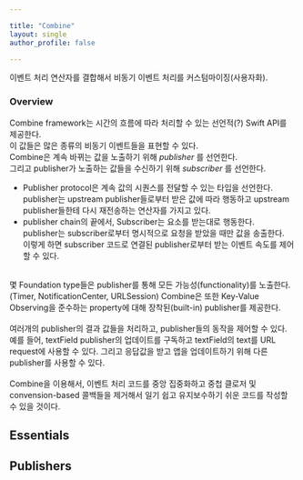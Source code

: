 ```yaml
--- 

title: "Combine"
layout: single
author_profile: false

---
```


이벤트 처리 연산자를 결합해서 비동기 이벤트 처리를 커스텀마이징(사용자화).

### Overview

Combine framework는 시간의 흐름에 따라 처리할 수 있는 선언적(?) Swift API를 제공한다.  
이 값들은 많은 종류의 비동기 이벤트들을 표현할 수 있다.  
Combine은 계속 바뀌는 값을 노출하기 위해 _publisher_ 를 선언한다.   
그리고 publisher가 노출하는 값들을 수신하기 위해  _subscriber_ 를 선언한다. 

* Publisher protocol은 계속 값의 시퀀스를 전달할 수 있는 타입을 선언한다.  
publisher는 upstream publisher들로부터 받은 값에 따라 행동하고 upstream publisher들한테 다시 재전송하는 연산자를 가지고 있다. 
* publisher chain의 끝에서, Subscriber는 요소를 받는대로 행동한다.  
publisher는 subscriber로부터 명시적으로 요청을 받았을 때만 값을 송출한다.   
이렇게 하면 subscriber 코드로 연결된 publisher로부터 받는 이벤트 속도를 제어할 수 있다.  
<br>
몇 Foundation type들은 publisher를 통해 모든 가능성(functionality)를 노출한다.(Timer, NotificationCenter, URLSession)  
Combine은 또한 Key-Value Observing을 준수하는 property에 대해 장착된(built-in) publisher를 제공한다. 
<br><br>
여러개의 publisher의 결과 값들을 처리하고, publisher들의 동작을 제어할 수 있다.   
예를 들어, textField publisher의 업데이트를 구독하고 textField의 text를 URL request에 사용할 수 있다. 그리고 응답값을 받고 앱을 업데이트하기 위해 다른 publisher를 사용할 수 있다.  
<br><br>
Combine을 이용해서, 이벤트 처리 코드를 중앙 집중화하고 중첩 클로저 및 convension-based 콜백들을 제거해서 일기 쉽고 유지보수하기 쉬운 코드를 작성할 수 있을 것이다. 

## Essentials

## Publishers

